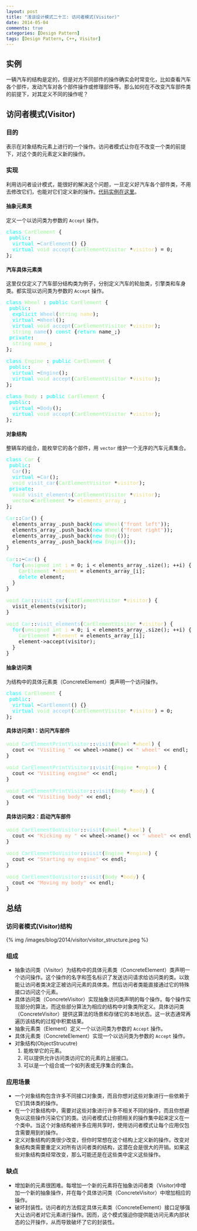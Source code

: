 ```yaml
---
layout: post
title: "浅谈设计模式二十三: 访问者模式(Visitor)"
date: 2014-05-04
comments: true
categories: [Design Pattern]
tags: [Design Pattern, C++, Visitor]
---
```



<div id="outline-container-sec-1" class="outline-2">
<h2 id="sec-1">实例</h2>
<div class="outline-text-2" id="text-1">
<p>
一辆汽车的结构是定的，但是对方不同部件的操作确实会时常变化，比如查看汽车各个部件，发动汽车对各个部件操作或修理部件等。那么如何在不改变汽车部件类的前提下，对其定义不同的操作呢？
</p>

<!-- more -->
</div>
</div>
<div id="outline-container-sec-2" class="outline-2">
<h2 id="sec-2">访问者模式(Visitor)</h2>
<div class="outline-text-2" id="text-2">
</div><div id="outline-container-sec-2-1" class="outline-3">
<h3 id="sec-2-1">目的</h3>
<div class="outline-text-3" id="text-2-1">
<p>
表示在对象结构元素上进行的一个操作。访问者模式让你在不改变一个类的前提下，对这个类的元素定义新的操作。 
</p>
</div>
</div>

<div id="outline-container-sec-2-2" class="outline-3">
<h3 id="sec-2-2">实现</h3>
<div class="outline-text-3" id="text-2-2">
<p>
利用访问者设计模式，能很好的解决这个问题，一旦定义好汽车各个部件类，不用去修改它们，也能对它们定义新的操作。<a href="https://github.com/shishougang/DesignPattern-CPP/tree/master/src/visitor">代码实例在这里</a>。
</p>
</div>
<div id="outline-container-sec-2-2-1" class="outline-4">
<h4 id="sec-2-2-1">抽象元素类</h4>
<div class="outline-text-4" id="text-2-2-1">
<p>
定义一个以访问类为参数的 <code>Accept</code> 操作。
</p>
<div class="org-src-container">

<pre class="src src-c++"><span style="color: #00ffff;">class</span> <span style="color: #98fb98;">CarElement</span> {
 <span style="color: #00ffff;">public</span>:
  <span style="color: #00ffff;">virtual</span> ~<span style="color: #87cefa;">CarElement</span>() {}
  <span style="color: #00ffff;">virtual</span> <span style="color: #98fb98;">void</span> <span style="color: #87cefa;">accept</span>(<span style="color: #98fb98;">CarElementVisitor</span> *<span style="color: #eedd82;">visitor</span>) = 0;
};
</pre>
</div>
</div>
</div>
<div id="outline-container-sec-2-2-2" class="outline-4">
<h4 id="sec-2-2-2">汽车具体元素类</h4>
<div class="outline-text-4" id="text-2-2-2">
<p>
这里仅仅定义了汽车部分结构类为例子，分别定义汽车的轮胎类，引擎类和车身类。都实现以访问类为参数的 <code>Accept</code> 操作。
</p>
<div class="org-src-container">

<pre class="src src-c++"><span style="color: #00ffff;">class</span> <span style="color: #98fb98;">Wheel</span> : <span style="color: #00ffff;">public</span> <span style="color: #98fb98;">CarElement</span> {
 <span style="color: #00ffff;">public</span>:
  <span style="color: #00ffff;">explicit</span> <span style="color: #87cefa;">Wheel</span>(<span style="color: #98fb98;">string</span> <span style="color: #eedd82;">name</span>);
  <span style="color: #00ffff;">virtual</span> ~<span style="color: #87cefa;">Wheel</span>();
  <span style="color: #00ffff;">virtual</span> <span style="color: #98fb98;">void</span> <span style="color: #87cefa;">accept</span>(<span style="color: #98fb98;">CarElementVisitor</span> *<span style="color: #eedd82;">visitor</span>);
  <span style="color: #98fb98;">string</span> <span style="color: #87cefa;">name</span>() <span style="color: #00ffff;">const</span> {<span style="color: #00ffff;">return</span> name_;}
 <span style="color: #00ffff;">private</span>:
  <span style="color: #98fb98;">string</span> <span style="color: #eedd82;">name_</span>;
};

<span style="color: #00ffff;">class</span> <span style="color: #98fb98;">Engine</span> : <span style="color: #00ffff;">public</span> <span style="color: #98fb98;">CarElement</span> {
 <span style="color: #00ffff;">public</span>:
  <span style="color: #00ffff;">virtual</span> ~<span style="color: #87cefa;">Engine</span>();
  <span style="color: #00ffff;">virtual</span> <span style="color: #98fb98;">void</span> <span style="color: #87cefa;">accept</span>(<span style="color: #98fb98;">CarElementVisitor</span> *<span style="color: #eedd82;">visitor</span>);
};

<span style="color: #00ffff;">class</span> <span style="color: #98fb98;">Body</span> : <span style="color: #00ffff;">public</span> <span style="color: #98fb98;">CarElement</span> {
 <span style="color: #00ffff;">public</span>:
  <span style="color: #00ffff;">virtual</span> ~<span style="color: #87cefa;">Body</span>();
  <span style="color: #00ffff;">virtual</span> <span style="color: #98fb98;">void</span> <span style="color: #87cefa;">accept</span>(<span style="color: #98fb98;">CarElementVisitor</span> *<span style="color: #eedd82;">visitor</span>);
};
</pre>
</div>
</div>
</div>

<div id="outline-container-sec-2-2-3" class="outline-4">
<h4 id="sec-2-2-3">对象结构</h4>
<div class="outline-text-4" id="text-2-2-3">
<p>
整辆车的组合，能枚举它的各个部件，用 <code>vector</code> 维护一个无序的汽车元素集合。
</p>
<div class="org-src-container">

<pre class="src src-c++"><span style="color: #00ffff;">class</span> <span style="color: #98fb98;">Car</span> {
 <span style="color: #00ffff;">public</span>:
  <span style="color: #87cefa;">Car</span>();
  <span style="color: #00ffff;">virtual</span> ~<span style="color: #87cefa;">Car</span>();
  <span style="color: #98fb98;">void</span> <span style="color: #87cefa;">visit_car</span>(<span style="color: #98fb98;">CarElementVisitor</span> *<span style="color: #eedd82;">visitor</span>);
 <span style="color: #00ffff;">private</span>:
  <span style="color: #98fb98;">void</span> <span style="color: #87cefa;">visit_elements</span>(<span style="color: #98fb98;">CarElementVisitor</span> *<span style="color: #eedd82;">visitor</span>);
  <span style="color: #98fb98;">vector</span>&lt;<span style="color: #98fb98;">CarElement</span> *&gt; <span style="color: #eedd82;">elements_array_</span>;
};

<span style="color: #7fffd4;">Car</span>::<span style="color: #87cefa;">Car</span>() {
  elements_array_.push_back(<span style="color: #00ffff;">new</span> <span style="color: #98fb98;">Wheel</span>(<span style="color: #ffa07a;">"front left"</span>));
  elements_array_.push_back(<span style="color: #00ffff;">new</span> <span style="color: #98fb98;">Wheel</span>(<span style="color: #ffa07a;">"front right"</span>));
  elements_array_.push_back(<span style="color: #00ffff;">new</span> <span style="color: #98fb98;">Body</span>());
  elements_array_.push_back(<span style="color: #00ffff;">new</span> <span style="color: #98fb98;">Engine</span>());
}

<span style="color: #7fffd4;">Car</span>::~<span style="color: #87cefa;">Car</span>() {
  <span style="color: #00ffff;">for</span>(<span style="color: #98fb98;">unsigned</span> <span style="color: #98fb98;">int</span> <span style="color: #eedd82;">i</span> = 0; i &lt; elements_array_.size(); ++i) {
    <span style="color: #98fb98;">CarElement</span> *<span style="color: #eedd82;">element</span> = elements_array_[i];
    <span style="color: #00ffff;">delete</span> element;
  }
}

<span style="color: #98fb98;">void</span> <span style="color: #7fffd4;">Car</span>::<span style="color: #87cefa;">visit_car</span>(<span style="color: #98fb98;">CarElementVisitor</span> *<span style="color: #eedd82;">visitor</span>) {
  visit_elements(visitor);
}

<span style="color: #98fb98;">void</span> <span style="color: #7fffd4;">Car</span>::<span style="color: #87cefa;">visit_elements</span>(<span style="color: #98fb98;">CarElementVisitor</span> *<span style="color: #eedd82;">visitor</span>) {
  <span style="color: #00ffff;">for</span>(<span style="color: #98fb98;">unsigned</span> <span style="color: #98fb98;">int</span> <span style="color: #eedd82;">i</span> = 0; i &lt; elements_array_.size(); ++i) {
    <span style="color: #98fb98;">CarElement</span> *<span style="color: #eedd82;">element</span> = elements_array_[i];
    element-&gt;accept(visitor);
  }
}
</pre>
</div>
</div>
</div>

<div id="outline-container-sec-2-2-4" class="outline-4">
<h4 id="sec-2-2-4">抽象访问类</h4>
<div class="outline-text-4" id="text-2-2-4">
<p>
为结构中的具体元素类（ConcreteElement）类声明一个访问操作。
</p>
<div class="org-src-container">

<pre class="src src-c++"><span style="color: #00ffff;">class</span> <span style="color: #98fb98;">CarElement</span> {
 <span style="color: #00ffff;">public</span>:
  <span style="color: #00ffff;">virtual</span> ~<span style="color: #87cefa;">CarElement</span>() {}
  <span style="color: #00ffff;">virtual</span> <span style="color: #98fb98;">void</span> <span style="color: #87cefa;">accept</span>(<span style="color: #98fb98;">CarElementVisitor</span> *<span style="color: #eedd82;">visitor</span>) = 0;
};
</pre>
</div>
</div>
</div>

<div id="outline-container-sec-2-2-5" class="outline-4">
<h4 id="sec-2-2-5">具体访问类1：访问汽车部件</h4>
<div class="outline-text-4" id="text-2-2-5">
<div class="org-src-container">

<pre class="src src-c++"><span style="color: #98fb98;">void</span> <span style="color: #7fffd4;">CarElementPrintVisitor</span>::<span style="color: #87cefa;">visit</span>(<span style="color: #98fb98;">Wheel</span> *<span style="color: #eedd82;">wheel</span>) {
  cout &lt;&lt; <span style="color: #ffa07a;">"Visiting "</span> &lt;&lt; wheel-&gt;name() &lt;&lt; <span style="color: #ffa07a;">" wheel"</span> &lt;&lt; endl;
}

<span style="color: #98fb98;">void</span> <span style="color: #7fffd4;">CarElementPrintVisitor</span>::<span style="color: #87cefa;">visit</span>(<span style="color: #98fb98;">Engine</span> *<span style="color: #eedd82;">engine</span>) {
  cout &lt;&lt; <span style="color: #ffa07a;">"Visiting engine"</span> &lt;&lt; endl;
}

<span style="color: #98fb98;">void</span> <span style="color: #7fffd4;">CarElementPrintVisitor</span>::<span style="color: #87cefa;">visit</span>(<span style="color: #98fb98;">Body</span> *<span style="color: #eedd82;">body</span>) {
  cout &lt;&lt; <span style="color: #ffa07a;">"Visiting body"</span> &lt;&lt; endl;
}
</pre>
</div>
</div>
</div>

<div id="outline-container-sec-2-2-6" class="outline-4">
<h4 id="sec-2-2-6">具体访问类2：启动汽车部件</h4>
<div class="outline-text-4" id="text-2-2-6">
<div class="org-src-container">

<pre class="src src-c++"><span style="color: #98fb98;">void</span> <span style="color: #7fffd4;">CarElementDoVisitor</span>::<span style="color: #87cefa;">visit</span>(<span style="color: #98fb98;">Wheel</span> *<span style="color: #eedd82;">wheel</span>) {
  cout &lt;&lt; <span style="color: #ffa07a;">"Kicking my "</span> &lt;&lt; wheel-&gt;name() &lt;&lt; <span style="color: #ffa07a;">" wheel"</span> &lt;&lt; endl;
}

<span style="color: #98fb98;">void</span> <span style="color: #7fffd4;">CarElementDoVisitor</span>::<span style="color: #87cefa;">visit</span>(<span style="color: #98fb98;">Engine</span> *<span style="color: #eedd82;">engine</span>) {
  cout &lt;&lt; <span style="color: #ffa07a;">"Starting my engine"</span> &lt;&lt; endl;
}

<span style="color: #98fb98;">void</span> <span style="color: #7fffd4;">CarElementDoVisitor</span>::<span style="color: #87cefa;">visit</span>(<span style="color: #98fb98;">Body</span> *<span style="color: #eedd82;">body</span>) {
  cout &lt;&lt; <span style="color: #ffa07a;">"Moving my body"</span> &lt;&lt; endl;
}
</pre>
</div>
</div>
</div>
</div>
</div>

<div id="outline-container-sec-3" class="outline-2">
<h2 id="sec-3">总结</h2>
<div class="outline-text-2" id="text-3">
</div><div id="outline-container-sec-3-1" class="outline-3">
<h3 id="sec-3-1">访问者模式(Visitor)结构</h3>
<div class="outline-text-3" id="text-3-1">
{% img /images/blog/2014/visitor/visitor_structure.jpeg %}
</div>
</div>

<div id="outline-container-sec-3-2" class="outline-3">
<h3 id="sec-3-2">组成</h3>
<div class="outline-text-3" id="text-3-2">
<ul class="org-ul">
<li>抽象访问类（Visitor）为结构中的具体元素类（ConcreteElement）类声明一个访问操作。这个操作的名字和签名标识了发送访问请求给访问类的类。以致能让访问者类决定正被访问元素的具体类。然后访问者类能直接通过它的特殊接口访问这个元素。
</li>
<li>具体访问类（ConcreteVisitor）实现抽象访问类声明的每个操作。每个操作实现部分的算法，而这些部分算法为相应的结构中对象类所定义。具体访问类（ConcreteVisitor）提供这算法的场景和存储它的本地状态。这一状态通常再遍历该结构的过程中积累结果。
</li>
<li>抽象元素类（Element）定义一个以访问类为参数的 <code>Accept</code> 操作。
</li>
<li>具体元素类（ConcreteElement）实现一个以访问类为参数的 <code>Accept</code> 操作。
</li>
<li>对象结构(ObjectStrucutre)
<ol class="org-ol">
<li>能枚举它的元素。
</li>
<li>可以提供允许访问类访问它的元素的上层接口。
</li>
<li>可以是一个组合或一个如列表或无序集合的集合。
</li>
</ol>
</li>
</ul>
</div>
</div>
<div id="outline-container-sec-3-3" class="outline-3">
<h3 id="sec-3-3">应用场景</h3>
<div class="outline-text-3" id="text-3-3">
<ul class="org-ul">
<li>一个对象结构包含许多不同接口对象类，而且你想对这些对象进行一些依赖于它们具体类的操作。
</li>
<li>在一个对象结构中，需要对这些对象进行许多不相关不同的操作，而且你想避免以这些操作污染它们的类。访问者模式让你把相关的操作集中起来定义在一个类中。当这个对象结构被许多应用共享时，使用访问者模式让每个应用仅包含需要用到的操作。
</li>
<li>定义对象结构的类很少改变，但你时常想在这个结构上定义新的操作。改变对象结构类需要重定义对所有访问者类的结构，这潜在会是很大的开销。如果这些对象结构类经常改变，那么可能还是在这些类中定义这些操作。
</li>
</ul>
</div>
</div>
<div id="outline-container-sec-3-4" class="outline-3">
<h3 id="sec-3-4">缺点</h3>
<div class="outline-text-3" id="text-3-4">
<ul class="org-ul">
<li>增加新的元素很困难。每增加一个新的元素将在抽象访问者类（Visitor)中增加一个新的抽象操作，并在每个具体访问类（ConcreteVisitor）中增加相应的操作。
</li>
<li>破坏封装性。访问者的方法假定具体元素类（ConcreteElement）接口足够强大让访问者对它元素进行操作。因而，这个模式强迫你提供能访问元素内部状态的公开操作，从而导致破坏了它的封装性。
</li>
</ul>
</div>
</div>
</div>
